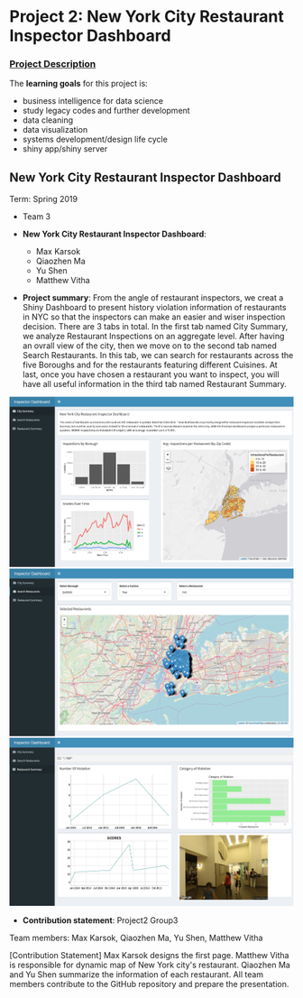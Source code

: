 # Project 2: New York City Restaurant Inspector Dashboard

### [Project Description](doc/project2_desc.md)



The **learning goals** for this project is:

- business intelligence for data science
- study legacy codes and further development
- data cleaning
- data visualization
- systems development/design life cycle
- shiny app/shiny server


## New York City Restaurant Inspector Dashboard
Term: Spring 2019

+ Team 3
+ **New York City Restaurant Inspector Dashboard**: 
	+ Max Karsok
	+ Qiaozhen Ma
	+ Yu Shen
	+ Matthew Vitha

+ **Project summary**: From the angle of restaurant inspectors, we creat a Shiny Dashboard to present history violation information of restaurants in NYC so that the inspectors can make an easier and wiser inspection decision. There are 3 tabs in total. In the first tab named City Summary, we analyze Restaurant Inspections on an aggregate level. After having an ovrall view of the city, then we move on to the second tab named Search Restaurants. In this tab, we can search for restaurants across the five Boroughs and for the restaurants featuring different Cuisines. At last, once you have chosen a restaurant you want to inspect, you will have all useful information in the third tab named Restaurant Summary.

![screenshot](doc/Tab1.png)
![screenshot](doc/Tab2.png)
![screenshot](doc/Tab3.png)

+ **Contribution statement**: Project2 Group3

Team members: Max Karsok, Qiaozhen Ma, Yu Shen, Matthew Vitha

[Contribution Statement] Max Karsok designs the first page. Matthew Vitha is responsible for dynamic map of New York city's restaurant. Qiaozhen Ma and Yu Shen summarize the information of each restaurant. All team members contribute to the GitHub repository and prepare the presentation. 
